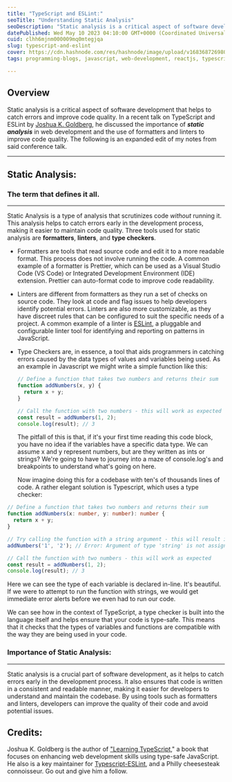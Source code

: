 ```yaml
---
title: "TypeScript and ESLint:"
seoTitle: "Understanding Static Analysis"
seoDescription: "Static analysis is a critical aspect of software development that helps to catch errors and improve code quality. Typescript,ESLint, and Prettier are tools"
datePublished: Wed May 10 2023 04:10:00 GMT+0000 (Coordinated Universal Time)
cuid: clhh6mjnm000009mq0mtegjqa
slug: typescript-and-eslint
cover: https://cdn.hashnode.com/res/hashnode/image/upload/v1683687269802/4d21c8c9-2c25-44a5-87f1-0909a12bb0aa.png
tags: programming-blogs, javascript, web-development, reactjs, typescript

---
```


## Overview

Static analysis is a critical aspect of software development that helps to catch errors and improve code quality. In a recent talk on TypeScript and ESLint by [Joshua K. Goldberg](https://www.joshuakgoldberg.com), he discussed the importance of ***static analysis*** in web development and the use of formatters and linters to improve code quality. The following is an expanded edit of my notes from said conference talk.  

---

## Static Analysis:

### The term that defines it all.

---

  
Static Analysis is a type of analysis that scrutinizes code *without* running it. This analysis helps to catch errors early in the development process, making it easier to maintain code quality. Three tools used for static analysis are **formatters**, **linters**, and **type checkers**.

* Formatters are tools that read source code and edit it to a more readable format. This process does not involve running the code. A common example of a formatter is Prettier, which can be used as a Visual Studio Code (VS Code) or Integrated Development Environment (IDE) extension. Prettier can auto-format code to improve code readability.
    
* Linters are different from formatters as they run a set of checks on source code. They look at code and flag issues to help developers identify potential errors. Linters are also more customizable, as they have discreet rules that can be configured to suit the specific needs of a project. A common example of a linter is [ESLint](https://eslint.org/), a pluggable and configurable linter tool for identifying and reporting on patterns in JavaScript.
    
* Type Checkers are, in essence, a tool that aids programmers in catching errors caused by the data types of values and variables being used. As an example in Javascript we might write a simple function like this:
    
    ```javascript
    // Define a function that takes two numbers and returns their sum
    function addNumbers(x, y) {
      return x + y;
    }
    
    // Call the function with two numbers - this will work as expected
    const result = addNumbers(1, 2);
    console.log(result); // 3
    ```
    
      
    The pitfall of this is that, if it's your first time reading this code block, you have no idea if the variables have a specific data type. We can assume x and y represent numbers, but are they written as ints or strings? We're going to have to journey into a maze of console.log's and breakpoints to understand what's going on here.
    
      
    Now imagine doing this for a codebase with ten's of thousands lines of code. A rather elegant solution is Typescript, which uses a type checker:  
      
    

```typescript
// Define a function that takes two numbers and returns their sum
function addNumbers(x: number, y: number): number {
  return x + y;
}

// Try calling the function with a string argument - this will result in a compile-time error
addNumbers('1', '2'); // Error: Argument of type 'string' is not assignable to parameter of type 'number'

// Call the function with two numbers - this will work as expected
const result = addNumbers(1, 2);
console.log(result); // 3
```

Here we can see the type of each variable is declared in-line. It's beautiful. If we were to attempt to run the function with strings, we would get immediate error alerts before we even had to run our code.  
  
We can see how in the context of TypeScript, a type checker is built into the language itself and helps ensure that your code is type-safe. This means that it checks that the types of variables and functions are compatible with the way they are being used in your code.

### Importance of Static Analysis:

---

Static analysis is a crucial part of software development, as it helps to catch errors early in the development process. It also ensures that code is written in a consistent and readable manner, making it easier for developers to understand and maintain the codebase. By using tools such as formatters and linters, developers can improve the quality of their code and avoid potential issues.

## Credits:

  
Joshua K. Goldberg is the author of ["Learning TypeScript](https://www.learningtypescript.com/)," a book that focuses on enhancing web development skills using type-safe JavaScript. He also is a key maintainer for [Typescript-ESLint](https://github.com/typescript-eslint/typescript-eslint), and a Philly cheesesteak connoisseur. Go out and give him a follow.